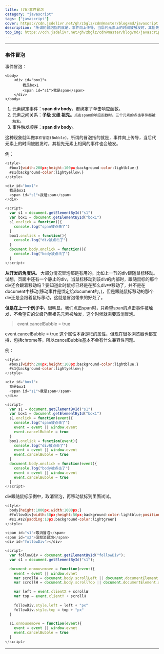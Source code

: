 ```yaml
---
title: (76)事件冒泡
category: "javascript"
tags: ["javascript"]
cover: https://cdn.jsdelivr.net/gh/zbglz/cdn@master/blog/md/javascript.svg
description: "所谓的冒泡指的就是，事件向上传导，当后代元素上的时间被触发时，其祖先元素上相同的事件也会触发。"
top_img: https://cdn.jsdelivr.net/gh/zbglz/cdn@master/blog/md/javascript.svg
---
```


***

### 事件冒泡

事件冒泡：


    <body>
        <div id="box1">
            我是box1
            <span id="s1">我是span</span>
        </div>
    </body>


1. 元素绑定事件：**span div  body**，都绑定了单击响应函数。
2. 元素之间关系：**子级 父级 祖先。**`点击span的响应函数时。三个元素的点击事件都被触发`。
3. 事件触发顺序：**span div  body。**

这种现象就叫做`事件冒泡(Bubble)。`所谓的冒泡指的就是，事件向上传导，当后代元素上的时间被触发时，其祖先元素上相同的事件也会触发。

例：

```js html
<style>
  #box1{width:200px;height:100px;background-color:lightblue;}
  #s1{background-color:lightyellow;}
</style>

<div id="box1">
  我是box1
  <span id="s1">我是span</span>
</div>

<script>
  var s1 = document.getElementById("s1")
  var box1 = document.getElementById("box1")
  s1.onclick = function(){
    console.log("span被点击了")
  }
  box1.onclick = function(){
    console.log("div被点击了")
  }
  document.body.onclick = function(){
    console.log("body被点击了")
  }
</script>
```


**从开发的角度讲。**
大部分情况冒泡都是有用的。比如上一节的div跟随鼠标移动。试想，页面中还有一个静止的div，当鼠标移动到该div的内部时，跟随鼠标的那个div还会跟着移动吗？要知道此时鼠标已经是在那么div中移动了，并不是在document中移动(移动事件是绑定给document的。)，但是跟随鼠标移动的那个div还是会跟着鼠标移动，这就是冒泡带来的好处了。


**但是在上一个例子中**，很明显，我们点击span时，只希望span的点击事件被触发，不希望它的父级乃至祖先元素被触发，这个时候就需要取消冒泡。

> event.cancelBubble = true

event.cancelBubble = true 这个属性本身是IE的属性，但现在很多浏览器也都支持，包括chrome等。所以cancelBubble基本不会有什么兼容性问题。

例：


```js html
<style>
  #box1{width:200px;height:100px;background-color:lightblue;}
  #s1{background-color:lightyellow;}
</style>

<div id="box1">
  我是box1
  <span id="s1">我是span</span>
</div>

<script>
  var s1 = document.getElementById("s1")
  var box1 = document.getElementById("box1")
  s1.onclick = function(event){
    console.log("span被点击了")
    event = event || window.event
    event.cancelBubble = true
  }
  box1.onclick = function(event){
    console.log("div被点击了")
    event = event || window.event
    event.cancelBubble = true
  }
  document.body.onclick = function(event){
    console.log("body被点击了")
    event = event || window.event
    event.cancelBubble = true
  }
</script>
```

div跟随鼠标示例中，取消冒泡，再移动鼠标到里面试试。


```js html
<style>
  body{height:1000px;width:1000px;}
  #followDiv{width:50px;height:50px;background-color:lightblue;position:absolute;}
  #s1,#s2{padding:10px;background-color:lightgreen}
</style>

<span id="s1">取消冒泡</span>
<span id="s2">没取消冒泡</span>
<div id="followDiv"></div>

<script>
  var followDiv = document.getElementById("followDiv");
  var s1 = document.getElementById("s1");
  
  document.onmousemove = function(event){
    event = event || window.evnet
    var scrollW = document.body.scrollLeft || document.documentElement.scrollLeft
    var scrollH = document.body.scrollTop || document.documentElement.scrollTop
    
    var left = event.clientX + scrollW
    var top = event.clientY + scrollH
    
    followDiv.style.left = left + "px"
    followDiv.style.top = top + "px"
  }
  
  s1.onmousemove = function(event){
    event = event || window.evnet
    event.cancelBubble = true
  }
</script>
```


***
